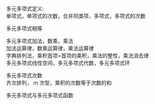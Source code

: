 多元多项式定义:    
   单项式，单项式的次数，合并同类项，多项式，多项式的次数    
    
多元多项式相等    
    
多元多项式加法，数乘，乘法    
   加法运算律，数乘运算律，乘法运算律    
   字典排列法，乘积首项=首项的乘积，乘法的整性，乘法消去律    
   多元多项式线性空间，多元多项式代数，多元多项式环    
    
多元多项式次数    
   齐次排列， $m$ 次型，乘积的次数等于次数的和    
    
多元多项式与多元多项式函数    
